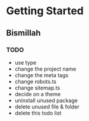 # Getting Started

## Bismillah

### TODO

- use type
- change the project name
- change the meta tags
- change robots.ts
- change sitemap.ts
- decide on a theme
- uninstall unused package
- delete unused file & folder
- delete this todo list
